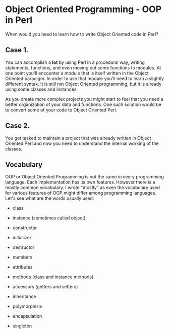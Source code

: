 # Object Oriented Programming - OOP in Perl

When would you need to learn how to write Object Oriented code in Perl?

## Case 1.

You can accomplish a **lot** by using Perl in a procedural way, writing statements, functions, and even moving out some functions to modules. At one point you'll encounter a module that is itself written in the Object Oriented paradigm.
In order to use that module you'll need to learn a slightly different syntax. It is still not Object Oriented programming, but it is already using some classes and instances.

As you create more complex projects you might start to feel that you need a better organization of your data and functions. One such solution would be to convert some of your code to Object Oriented Perl.

## Case 2.

You get tasked to maintain a project that was already written in Object Oriented Perl and now you need to understand the internal working of the classes.


## Vocabulary

OOP or Object Oriented Programming is not the same in every programming language. Each implementation has its own features. However there is a mostly common vocabulary. I wrote "mostly" as even
the vocabulary used for various features of OOP might differ among programming languages. Let's see what are the words usually used:

* class
* instance (sometimes called object)
* constructor
* initializer
* destructor
* members
* attributes
* methods (class and instance methods)
* accessors (getters and setters)
* inheritance
* polymorphism
* encapsulation

* singleton


